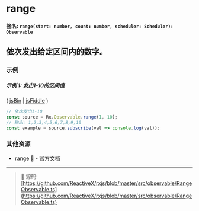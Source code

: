 # range

#### 签名: `range(start: number, count: number, scheduler: Scheduler): Observable`

## 依次发出给定区间内的数字。

### 示例

##### 示例 1: 发出1-10的区间值

( [jsBin](http://jsbin.com/yalefomage/1/edit?js,console) |
[jsFiddle](https://jsfiddle.net/btroncone/cfvfgwn9/) )

```js
// 依次发出1-10
const source = Rx.Observable.range(1, 10);
// 输出: 1,2,3,4,5,6,7,8,9,10
const example = source.subscribe(val => console.log(val));
```

### 其他资源

* [range](http://cn.rx.js.org/class/es6/Observable.js~Observable.html#static-method-range) :newspaper: - 官方文档

---
> :file_folder: 源码:  [https://github.com/ReactiveX/rxjs/blob/master/src/observable/RangeObservable.ts](https://github.com/ReactiveX/rxjs/blob/master/src/observable/RangeObservable.ts)
